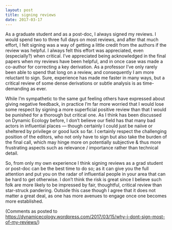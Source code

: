 ```yaml
---
layout: post
title: signing reviews
date: 2017-03-17
---
```


As a graduate student and as a post-doc, I always signed my reviews. I would spend two to three full days on most reviews, and after that much effort, I felt signing was a way of getting a little credit from the authors if the review was helpful. I always felt this effort was appreciated, even (especially?) when critical. I’ve appreciated being acknowledged in the final papers when my reviews have been helpful, and in once case was made a co-author for correcting a key derivation. As a professor I’ve only rarely been able to spend that long on a review, and consequently I am more reluctant to sign. Sure, experience has made me faster in many ways, but a critical review of some dense derivations or subtle analysis is as time-demanding as ever.

While I’m sympathetic to the same gut feeling others have expressed about giving negative feedback, in practice I’m far more worried that I would lose some respect by signing a more superficial positive review than that I would be punished for a thorough but critical one. As I think has been discussed on Dynamic Ecology before, I don’t believe our field has that many bad actors in influential places — though certainly I could just be naiive or sheltered by privilege or good luck so far. I certainly respect the challenging position of the editors, who not only have to sign but also take the burden of the final call, which may hinge more on potentially subjective & thus more frustrating aspects such as relevance / importance rather than technical detail.

So, from only my own experience I think signing reviews as a grad student or post-doc can be the best time to do so; as it can give you the full attention and put you on the radar of influential people in your area that can be hard to get otherwise. I don’t think the risk is great since I believe such folk are more likely to be impressed by fair, thoughtful, critical review than star-struck pandering. Outside this case though I agree that it does not matter a great deal, as one has more avenues to engage once one becomes more established.

(Comments as posted to https://dynamicecology.wordpress.com/2017/03/15/why-i-dont-sign-most-of-my-reviews/)
